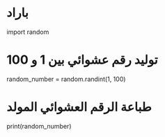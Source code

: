 # باراد
import random

# توليد رقم عشوائي بين 1 و 100

random_number = random.randint(1, 100)

# طباعة الرقم العشوائي المولد

print(random_number)


